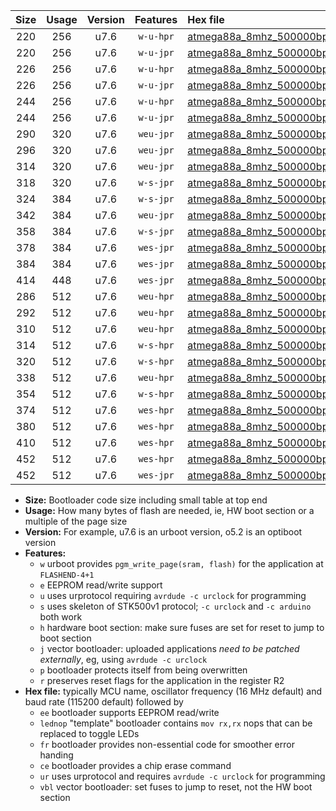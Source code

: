 |Size|Usage|Version|Features|Hex file|
|:-:|:-:|:-:|:-:|:--|
|220|256|u7.6|`w-u-hpr`|[atmega88a_8mhz_500000bps_ur.hex](https://raw.githubusercontent.com/stefanrueger/urboot/main/bootloaders/atmega88a/fcpu_8mhz/500000_bps/atmega88a_8mhz_500000bps_ur.hex)|
|220|256|u7.6|`w-u-jpr`|[atmega88a_8mhz_500000bps_ur_vbl.hex](https://raw.githubusercontent.com/stefanrueger/urboot/main/bootloaders/atmega88a/fcpu_8mhz/500000_bps/atmega88a_8mhz_500000bps_ur_vbl.hex)|
|226|256|u7.6|`w-u-hpr`|[atmega88a_8mhz_500000bps_lednop_ur.hex](https://raw.githubusercontent.com/stefanrueger/urboot/main/bootloaders/atmega88a/fcpu_8mhz/500000_bps/atmega88a_8mhz_500000bps_lednop_ur.hex)|
|226|256|u7.6|`w-u-jpr`|[atmega88a_8mhz_500000bps_lednop_ur_vbl.hex](https://raw.githubusercontent.com/stefanrueger/urboot/main/bootloaders/atmega88a/fcpu_8mhz/500000_bps/atmega88a_8mhz_500000bps_lednop_ur_vbl.hex)|
|244|256|u7.6|`w-u-hpr`|[atmega88a_8mhz_500000bps_lednop_fr_ur.hex](https://raw.githubusercontent.com/stefanrueger/urboot/main/bootloaders/atmega88a/fcpu_8mhz/500000_bps/atmega88a_8mhz_500000bps_lednop_fr_ur.hex)|
|244|256|u7.6|`w-u-jpr`|[atmega88a_8mhz_500000bps_lednop_fr_ur_vbl.hex](https://raw.githubusercontent.com/stefanrueger/urboot/main/bootloaders/atmega88a/fcpu_8mhz/500000_bps/atmega88a_8mhz_500000bps_lednop_fr_ur_vbl.hex)|
|290|320|u7.6|`weu-jpr`|[atmega88a_8mhz_500000bps_ee_ur_vbl.hex](https://raw.githubusercontent.com/stefanrueger/urboot/main/bootloaders/atmega88a/fcpu_8mhz/500000_bps/atmega88a_8mhz_500000bps_ee_ur_vbl.hex)|
|296|320|u7.6|`weu-jpr`|[atmega88a_8mhz_500000bps_ee_lednop_ur_vbl.hex](https://raw.githubusercontent.com/stefanrueger/urboot/main/bootloaders/atmega88a/fcpu_8mhz/500000_bps/atmega88a_8mhz_500000bps_ee_lednop_ur_vbl.hex)|
|314|320|u7.6|`weu-jpr`|[atmega88a_8mhz_500000bps_ee_lednop_fr_ur_vbl.hex](https://raw.githubusercontent.com/stefanrueger/urboot/main/bootloaders/atmega88a/fcpu_8mhz/500000_bps/atmega88a_8mhz_500000bps_ee_lednop_fr_ur_vbl.hex)|
|318|320|u7.6|`w-s-jpr`|[atmega88a_8mhz_500000bps_vbl.hex](https://raw.githubusercontent.com/stefanrueger/urboot/main/bootloaders/atmega88a/fcpu_8mhz/500000_bps/atmega88a_8mhz_500000bps_vbl.hex)|
|324|384|u7.6|`w-s-jpr`|[atmega88a_8mhz_500000bps_lednop_vbl.hex](https://raw.githubusercontent.com/stefanrueger/urboot/main/bootloaders/atmega88a/fcpu_8mhz/500000_bps/atmega88a_8mhz_500000bps_lednop_vbl.hex)|
|342|384|u7.6|`weu-jpr`|[atmega88a_8mhz_500000bps_ee_lednop_fr_ce_ur_vbl.hex](https://raw.githubusercontent.com/stefanrueger/urboot/main/bootloaders/atmega88a/fcpu_8mhz/500000_bps/atmega88a_8mhz_500000bps_ee_lednop_fr_ce_ur_vbl.hex)|
|358|384|u7.6|`w-s-jpr`|[atmega88a_8mhz_500000bps_lednop_fr_vbl.hex](https://raw.githubusercontent.com/stefanrueger/urboot/main/bootloaders/atmega88a/fcpu_8mhz/500000_bps/atmega88a_8mhz_500000bps_lednop_fr_vbl.hex)|
|378|384|u7.6|`wes-jpr`|[atmega88a_8mhz_500000bps_ee_vbl.hex](https://raw.githubusercontent.com/stefanrueger/urboot/main/bootloaders/atmega88a/fcpu_8mhz/500000_bps/atmega88a_8mhz_500000bps_ee_vbl.hex)|
|384|384|u7.6|`wes-jpr`|[atmega88a_8mhz_500000bps_ee_lednop_vbl.hex](https://raw.githubusercontent.com/stefanrueger/urboot/main/bootloaders/atmega88a/fcpu_8mhz/500000_bps/atmega88a_8mhz_500000bps_ee_lednop_vbl.hex)|
|414|448|u7.6|`wes-jpr`|[atmega88a_8mhz_500000bps_ee_lednop_fr_vbl.hex](https://raw.githubusercontent.com/stefanrueger/urboot/main/bootloaders/atmega88a/fcpu_8mhz/500000_bps/atmega88a_8mhz_500000bps_ee_lednop_fr_vbl.hex)|
|286|512|u7.6|`weu-hpr`|[atmega88a_8mhz_500000bps_ee_ur.hex](https://raw.githubusercontent.com/stefanrueger/urboot/main/bootloaders/atmega88a/fcpu_8mhz/500000_bps/atmega88a_8mhz_500000bps_ee_ur.hex)|
|292|512|u7.6|`weu-hpr`|[atmega88a_8mhz_500000bps_ee_lednop_ur.hex](https://raw.githubusercontent.com/stefanrueger/urboot/main/bootloaders/atmega88a/fcpu_8mhz/500000_bps/atmega88a_8mhz_500000bps_ee_lednop_ur.hex)|
|310|512|u7.6|`weu-hpr`|[atmega88a_8mhz_500000bps_ee_lednop_fr_ur.hex](https://raw.githubusercontent.com/stefanrueger/urboot/main/bootloaders/atmega88a/fcpu_8mhz/500000_bps/atmega88a_8mhz_500000bps_ee_lednop_fr_ur.hex)|
|314|512|u7.6|`w-s-hpr`|[atmega88a_8mhz_500000bps.hex](https://raw.githubusercontent.com/stefanrueger/urboot/main/bootloaders/atmega88a/fcpu_8mhz/500000_bps/atmega88a_8mhz_500000bps.hex)|
|320|512|u7.6|`w-s-hpr`|[atmega88a_8mhz_500000bps_lednop.hex](https://raw.githubusercontent.com/stefanrueger/urboot/main/bootloaders/atmega88a/fcpu_8mhz/500000_bps/atmega88a_8mhz_500000bps_lednop.hex)|
|338|512|u7.6|`weu-hpr`|[atmega88a_8mhz_500000bps_ee_lednop_fr_ce_ur.hex](https://raw.githubusercontent.com/stefanrueger/urboot/main/bootloaders/atmega88a/fcpu_8mhz/500000_bps/atmega88a_8mhz_500000bps_ee_lednop_fr_ce_ur.hex)|
|354|512|u7.6|`w-s-hpr`|[atmega88a_8mhz_500000bps_lednop_fr.hex](https://raw.githubusercontent.com/stefanrueger/urboot/main/bootloaders/atmega88a/fcpu_8mhz/500000_bps/atmega88a_8mhz_500000bps_lednop_fr.hex)|
|374|512|u7.6|`wes-hpr`|[atmega88a_8mhz_500000bps_ee.hex](https://raw.githubusercontent.com/stefanrueger/urboot/main/bootloaders/atmega88a/fcpu_8mhz/500000_bps/atmega88a_8mhz_500000bps_ee.hex)|
|380|512|u7.6|`wes-hpr`|[atmega88a_8mhz_500000bps_ee_lednop.hex](https://raw.githubusercontent.com/stefanrueger/urboot/main/bootloaders/atmega88a/fcpu_8mhz/500000_bps/atmega88a_8mhz_500000bps_ee_lednop.hex)|
|410|512|u7.6|`wes-hpr`|[atmega88a_8mhz_500000bps_ee_lednop_fr.hex](https://raw.githubusercontent.com/stefanrueger/urboot/main/bootloaders/atmega88a/fcpu_8mhz/500000_bps/atmega88a_8mhz_500000bps_ee_lednop_fr.hex)|
|452|512|u7.6|`wes-hpr`|[atmega88a_8mhz_500000bps_ee_lednop_fr_ce.hex](https://raw.githubusercontent.com/stefanrueger/urboot/main/bootloaders/atmega88a/fcpu_8mhz/500000_bps/atmega88a_8mhz_500000bps_ee_lednop_fr_ce.hex)|
|452|512|u7.6|`wes-jpr`|[atmega88a_8mhz_500000bps_ee_lednop_fr_ce_vbl.hex](https://raw.githubusercontent.com/stefanrueger/urboot/main/bootloaders/atmega88a/fcpu_8mhz/500000_bps/atmega88a_8mhz_500000bps_ee_lednop_fr_ce_vbl.hex)|

- **Size:** Bootloader code size including small table at top end
- **Usage:** How many bytes of flash are needed, ie, HW boot section or a multiple of the page size
- **Version:** For example, u7.6 is an urboot version, o5.2 is an optiboot version
- **Features:**
  + `w` urboot provides `pgm_write_page(sram, flash)` for the application at `FLASHEND-4+1`
  + `e` EEPROM read/write support
  + `u` uses urprotocol requiring `avrdude -c urclock` for programming
  + `s` uses skeleton of STK500v1 protocol; `-c urclock` and `-c arduino` both work
  + `h` hardware boot section: make sure fuses are set for reset to jump to boot section
  + `j` vector bootloader: uploaded applications *need to be patched externally*, eg, using `avrdude -c urclock`
  + `p` bootloader protects itself from being overwritten
  + `r` preserves reset flags for the application in the register R2
- **Hex file:** typically MCU name, oscillator frequency (16 MHz default) and baud rate (115200 default) followed by
  + `ee` bootloader supports EEPROM read/write
  + `lednop` "template" bootloader contains `mov rx,rx` nops that can be replaced to toggle LEDs
  + `fr` bootloader provides non-essential code for smoother error handing
  + `ce` bootloader provides a chip erase command
  + `ur` uses urprotocol and requires `avrdude -c urclock` for programming
  + `vbl` vector bootloader: set fuses to jump to reset, not the HW boot section
